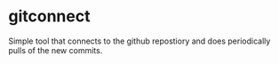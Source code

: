 # gitconnect
Simple tool that connects to the github repostiory and does periodically pulls of the new commits.
